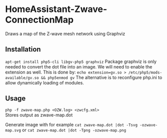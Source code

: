 # HomeAssistant-Zwave-ConnectionMap
Draws a map of the Z-wave mesh network using Graphviz

## Installation
`apt-get install php5-cli libgv-php5 graphviz`
Package graphviz is only needed to convert the dot file into an image.
We will need to enable the extension as well. This is done by:
`echo extension=gv.so > /etc/php5/mods-available/gv.so && php5enmod gv`
The alternative is to reconfigure php.ini to allow dynamically loading of modules.

## Usage
`php -f zwave-map.php <OZW.log> <zwcfg.xml>`  
Stores output as zwave-map.dot

Generate image with for example
`cat zwave-map.dot |dot -Tsvg -ozwave-map.svg`
or
`cat zwave-map.dot |dot -Tpng -ozwave-map.png`

